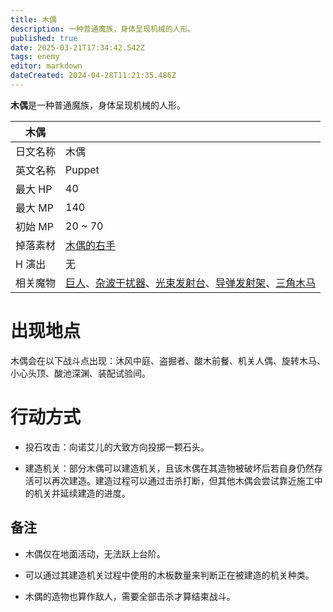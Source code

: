 ```yaml
---
title: 木偶
description: 一种普通魔族，身体呈现机械的人形。
published: true
date: 2025-03-21T17:34:42.542Z
tags: enemy
editor: markdown
dateCreated: 2024-04-28T11:21:35.486Z
---
```


**木偶**是一种普通魔族，身体呈现机械的人形。

<!-- 在这里放置图像 -->

| 木偶 ||
| - | - |
| 日文名称 | <span lang="ja">木偶</span> |
| 英文名称 | Puppet |
| 最大 HP | 40 |
| 最大 MP | 140 |
| 初始 MP | 20 ~ 70 |
| 掉落素材 | [木偶的右手](/zh/item/golem’s-right-hand) |
| H 演出 | 无 |
| 相关魔物 | [巨人](/zh/enemy/giant)、[杂波干扰器](/zh/enemy/rainmaker)、[光束发射台](/zh/enemy/laser)、[导弹发射架](/zh/enemy/missile-launcher)、[三角木马](/zh/enemy/wooden-horse) |

# 出现地点

木偶会在以下战斗点出现：沐风中庭、盗掘者、酸木前餐、机关人偶、旋转木马、小心头顶、酸池深渊、装配试验间。

# 行动方式

- 投石攻击：向诺艾儿的大致方向投掷一颗石头。

- 建造机关：部分木偶可以建造机关，且该木偶在其造物被破坏后若自身仍然存活可以再次建造。建造过程可以通过击杀打断，但其他木偶会尝试靠近施工中的机关并延续建造的进度。

## 备注

- 木偶仅在地面活动，无法跃上台阶。

- 可以通过其建造机关过程中使用的木板数量来判断正在被建造的机关种类。

- 木偶的造物也算作敌人，需要全部击杀才算结束战斗。
